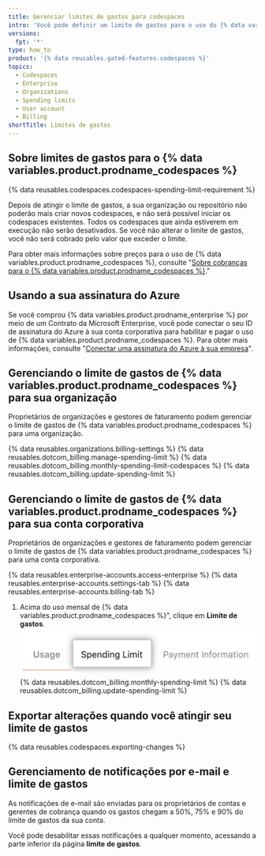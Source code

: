 ```yaml
---
title: Gerenciar limites de gastos para codespaces
intro: 'Você pode definir um limite de gastos para o uso do {% data variables.product.prodname_codespaces %}.'
versions:
  fpt: '*'
type: how_to
product: '{% data reusables.gated-features.codespaces %}'
topics:
  - Codespaces
  - Enterprise
  - Organizations
  - Spending limits
  - User account
  - Billing
shortTitle: Limites de gastos
---
```


## Sobre limites de gastos para o {% data variables.product.prodname_codespaces %}

{% data reusables.codespaces.codespaces-spending-limit-requirement %}

Depois de atingir o limite de gastos, a sua organização ou repositório não poderão mais criar novos codespaces, e não será possível iniciar os codespaces existentes. Todos os codespaces que ainda estiverem em execução não serão desativados. Se você não alterar o limite de gastos, você não será cobrado pelo valor que exceder o limite.

Para obter mais informações sobre preços para o uso de {% data variables.product.prodname_codespaces %}, consulte "[Sobre cobranças para o {% data variables.product.prodname_codespaces %}](/billing/managing-billing-for-github-codespaces/about-billing-for-codespaces)."

## Usando a sua assinatura do Azure
Se você comprou {% data variables.product.prodname_enterprise %} por meio de um Contrato da Microsoft Enterprise, você pode conectar o seu ID de assinatura do Azure à sua conta corporativa para habilitar e pagar o uso de {% data variables.product.prodname_codespaces %}. Para obter mais informações, consulte "[Conectar uma assinatura do Azure à sua empresa](/github/setting-up-and-managing-your-enterprise/connecting-an-azure-subscription-to-your-enterprise)".

## Gerenciando o limite de gastos de {% data variables.product.prodname_codespaces %} para sua organização

Proprietários de organizações e gestores de faturamento podem gerenciar o limite de gastos de {% data variables.product.prodname_codespaces %} para uma organização.

{% data reusables.organizations.billing-settings %}
{% data reusables.dotcom_billing.manage-spending-limit %}
{% data reusables.dotcom_billing.monthly-spending-limit-codespaces %}
{% data reusables.dotcom_billing.update-spending-limit %}

## Gerenciando o limite de gastos de {% data variables.product.prodname_codespaces %} para sua conta corporativa

Proprietários de organizações e gestores de faturamento podem gerenciar o limite de gastos de {% data variables.product.prodname_codespaces %} para uma conta corporativa.

{% data reusables.enterprise-accounts.access-enterprise %}
{% data reusables.enterprise-accounts.settings-tab %}
{% data reusables.enterprise-accounts.billing-tab %}
1. Acima do uso mensal de {% data variables.product.prodname_codespaces %}", clique em **Limite de gastos**. ![Aba limite de gastos](/assets/images/help/settings/spending-limit-tab-enterprise.png)
{% data reusables.dotcom_billing.monthly-spending-limit %}
{% data reusables.dotcom_billing.update-spending-limit %}

## Exportar alterações quando você atingir seu limite de gastos

{% data reusables.codespaces.exporting-changes %}
## Gerenciamento de notificações por e-mail e limite de gastos

As notificações de e-mail são enviadas para os proprietários de contas e gerentes de cobrança quando os gastos chegam a 50%, 75% e 90% do limite de gastos da sua conta.

Você pode desabilitar essas notificações a qualquer momento, acessando a parte inferior da página **limite de gastos**.
